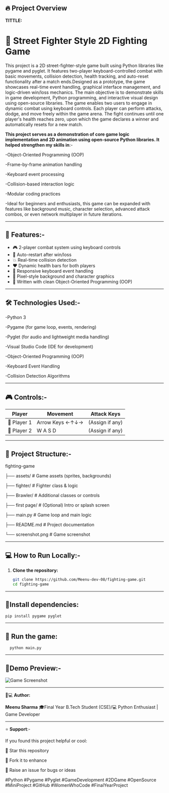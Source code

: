 ## 🔥 Project Overview
**TITTLE:**
# 🥋 Street Fighter Style 2D Fighting Game

This project is a 2D street-fighter-style game built using Python libraries like pygame and pyglet. It features two-player keyboard-controlled combat with basic movements, collision detection, health tracking, and auto-reset functionality after a match ends.Designed as a prototype, the game showcases real-time event handling, graphical interface management, and logic-driven win/loss mechanics. The main objective is to demonstrate skills in game development, Python programming, and interactive visual design using open-source libraries.
The game enables two users to engage in dynamic combat using keyboard controls. Each player can perform attacks, dodge, and move freely within the game arena. The fight continues until one player's health reaches zero, upon which the game declares a winner and automatically resets for a new match.

**This project serves as a demonstration of core game logic implementation and 2D animation using open-source Python libraries. It helped strengthen my skills in**:-

-Object-Oriented Programming (OOP)

-Frame-by-frame animation handling

-Keyboard event processing

-Collision-based interaction logic

-Modular coding practices

-Ideal for beginners and enthusiasts, this game can be expanded with features like background music, character selection, advanced attack combos, or even network multiplayer in future iterations.

---

## 🚀 Features:-

- 🎮 2-player combat system using keyboard controls
- 🔁 Auto-restart after win/loss
- 💥 Real-time collision detection
- ❤️ Dynamic health bars for both players
- 🎹 Responsive keyboard event handling
- 🎨 Pixel-style background and character graphics
- 🧠 Written with clean Object-Oriented Programming (OOP)

---

## 🛠️ Technologies Used:-

-Python 3

-Pygame (for game loop, events, rendering)

-Pyglet (for audio and lightweight media handling)

-Visual Studio Code (IDE for development)

-Object-Oriented Programming (OOP)

-Keyboard Event Handling

-Collision Detection Algorithms

---

## 🎮 Controls:-


| Player | Movement        | Attack Keys |
|--------|------------------|-------------|
| 🧍 Player 1 | Arrow Keys ←↑↓→ | (Assign if any) |
| 🧍 Player 2 | W A S D           | (Assign if any)

---

## 📂 Project Structure:-

fighting-game

├── assets/ # Game assets (sprites, backgrounds)

├── fighter/ # Fighter class & logic

├── Brawler/ # Additional classes or controls

├── first page/ # (Optional) Intro or splash screen

├── main.py # Game loop and main logic

├── README.md # Project documentation

└── screenshot.png # Game screenshot

---

## 💻 How to Run Locally:-

1. **Clone the repository:**
   ```bash
   git clone https://github.com/Meenu-dev-08/fighting-game.git
   cd fighting-game

---
## 📂Install dependencies:
      
    pip install pygame pyglet

---

## 🚀 Run the game:
      
      python main.py
 ---     

## 📸Demo Preview:- 

![Game Screenshot](ca9d9b45-82c4-4f38-860f-6aebc8510993.png)

---
👩💻 **Author:**

**Meenu Sharma**
🎓Final Year B.Tech Student (CSE)/💻 Python Enthusiast | Game Developer

---
⭐ **Support**:-

If you found this project helpful or cool:

🌟 Star this repository

🍴 Fork it to enhance

🐛 Raise an issue for bugs or ideas

#Python #Pygame #Pyglet #GameDevelopment #2DGame #OpenSource #MiniProject #GitHub #WomenWhoCode #FinalYearProject
